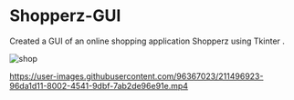 # Shopperz-GUI

Created a GUI of an online shopping application Shopperz using Tkinter .

![shop](https://user-images.githubusercontent.com/96367023/211303061-6486208d-0bd8-4053-a111-12f1c0032d05.jpeg)


https://user-images.githubusercontent.com/96367023/211496923-96da1d11-8002-4541-9dbf-7ab2de96e91e.mp4

